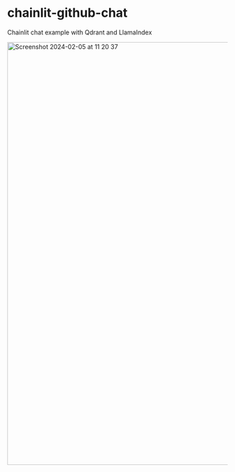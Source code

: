 # chainlit-github-chat
Chainlit chat example with Qdrant and LlamaIndex

<img width="966" alt="Screenshot 2024-02-05 at 11 20 37" src="https://github.com/sroecker/chainlit-github-chat/assets/362733/8c10e879-dade-4d86-a73a-7f579b60f698">
